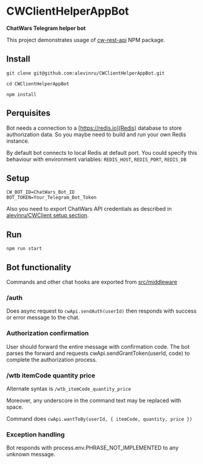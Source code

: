 # CWClientHelperAppBot

**ChatWars Telegram helper bot**

This project demonstrates usage of [cw-rest-api](https://github.com/alevinru/CWClient#cwclient) NPM package.

## Install

```Shell
git clone git@github.com:alevinru/CWClientHelperAppBot.git

cd CWClientHelperAppBot

npm install
```

## Perquisites

Bot needs a connection to a [https://redis.io](Redis) database to store authorization data.
So you maybe need to build and run your own Redis instance.

By default bot connects to local Redis at default port. You could specify this behaviour with environment variables:
`REDIS_HOST`, `REDIS_PORT`, `REDIS_DB`

## Setup

```Shell
CW_BOT_ID=ChatWars_Bot_ID
BOT_TOKEN=Your_Telegram_Bot_Token
```

Also you need to export ChatWars API credentials as described in
[alevinru/CWClient setup section](https://github.com/alevinru/CWClient#setup).


## Run

```Shell
npm run start
```

## Bot functionality

Commands and other chat hooks are exported from [src/middleware](src/middleware)

### /auth

Does async request to `cwApi.sendAuth(userId)` then responds with success or error message to the chat.

### Authorization confirmation

User should forward the entire message with confirmation code.
The bot parses the forward and requests cwApi.sendGrantToken(userId, code) to complete the authorization process.

### /wtb itemCode quantity price

Alternate syntax is `/wtb_itemCode_quantity_price`

Moreover, any underscore in the command text may be replaced with space.

Command does `cwApi.wantToBy(userId, { itemCode, quantity, price })`


### Exception handling

Bot responds with process.env.PHRASE_NOT_IMPLEMENTED to any unknown message.



